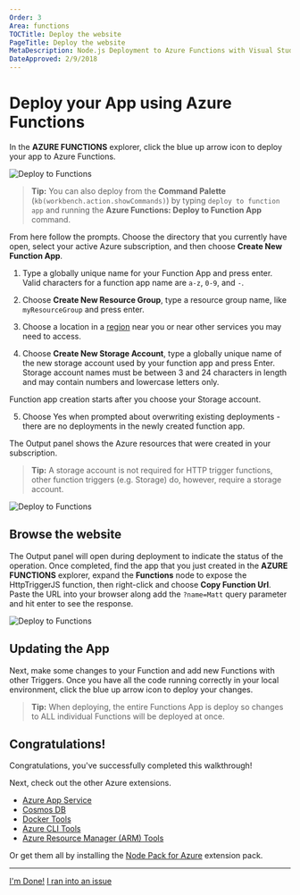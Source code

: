 ```yaml
---
Order: 3
Area: functions
TOCTitle: Deploy the website
PageTitle: Deploy the website
MetaDescription: Node.js Deployment to Azure Functions with Visual Studio Code
DateApproved: 2/9/2018
---
```

# Deploy your App using Azure Functions

In the **AZURE FUNCTIONS** explorer, click the blue up arrow icon to deploy your app to Azure Functions.

![Deploy to Functions](images/functions-extension/function-app-publish-project.png)

> **Tip:** You can also deploy from the **Command Palette** (`kb(workbench.action.showCommands)`) by typing `deploy to function app` and running the **Azure Functions: Deploy to Function App** command.

From here follow the prompts. Choose the directory that you currently have open, select your active Azure subscription, and then choose **Create New Function App**.

1. Type a globally unique name for your Function App and press enter. Valid characters for a function app name are `a-z`, `0-9`, and `-`.

2. Choose **Create New Resource Group**, type a resource group name, like `myResourceGroup` and press enter.

3. Choose a location in a [region](https://azure.microsoft.com/en-us/regions/) near you or near other services you may need to access.

4. Choose **Create New Storage Account**, type a globally unique name of the new storage account used by your function app and press Enter. Storage account names must be between 3 and 24 characters in length and may contain numbers and lowercase letters only.

Function app creation starts after you choose your Storage account.

5. Choose Yes when prompted about overwriting existing deployments - there are no deployments in the newly created function app.

The Output panel shows the Azure resources that were created in your subscription.

> **Tip:** A storage account is not required for HTTP trigger functions, other function triggers (e.g. Storage) do, however, require a storage account.

![Deploy to Functions](images/functions-extension/function-create-output.png)

## Browse the website

The Output panel will open during deployment to indicate the status of the operation. Once completed, find the app that you just created in the **AZURE FUNCTIONS** explorer, expand the **Functions** node to expose the HttpTriggerJS function, then right-click and choose **Copy Function Url**. Paste the URL into your browser along add the `?name=Matt` query parameter and hit enter to see the response.

![Deploy to Functions](images/functions-extension/functions-test-remote-browser.png)

## Updating the App

Next, make some changes to your Function and add new Functions with other Triggers. Once you have all the code running correctly in your local environment, click the blue up arrow icon to deploy your changes.

> **Tip:** When deploying, the entire Functions App is deploy so changes to ALL individual Functions will be deployed at once.

## Congratulations!

Congratulations, you've successfully completed this walkthrough!

Next, check out the other Azure extensions.

* [Azure App Service](https://marketplace.visualstudio.com/items?itemName=ms-azuretools.vscode-azureappservice)
* [Cosmos DB](https://marketplace.visualstudio.com/items?itemName=ms-azuretools.vscode-cosmosdb)
* [Docker Tools](https://marketplace.visualstudio.com/items?itemName=PeterJausovec.vscode-docker)
* [Azure CLI Tools](https://marketplace.visualstudio.com/items?itemName=ms-vscode.azurecli)
* [Azure Resource Manager (ARM) Tools](https://marketplace.visualstudio.com/items?itemName=msazurermtools.azurerm-vscode-tools)

Or get them all by installing the
[Node Pack for Azure](https://marketplace.visualstudio.com/items?itemName=ms-vscode.vscode-node-azure-pack) extension pack.

----

<a class="tutorial-next-btn" href="/docs">I'm Done!</a> <a class="tutorial-feedback-btn" onclick="reportIssue('node-deployment-azurefunctions', 'deploy-app')" href="javascript:void(0)">I ran into an issue</a>
